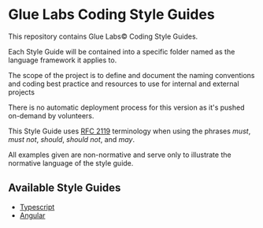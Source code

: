 # Glue Labs Coding Style Guides
This repository contains Glue Labs© Coding Style Guides.

Each Style Guide will be contained into a specific folder named as the language framework it applies to. 

The scope of the project is to define and document the naming conventions and coding best practice and resources to use for internal and external projects

There is no automatic deployment process for this version as it's pushed on-demand by volunteers.

This Style Guide uses [RFC 2119](https://datatracker.ietf.org/doc/html/rfc2119) terminology when using the phrases *must*, *must not*, *should*, *should not*, and *may*. 

All examples given are non-normative and serve only to illustrate the normative language of the style guide.

## Available Style Guides
- [Typescript](./typescript/TYPESCRIPT.md)
- [Angular](./angular/ANGULAR.md)